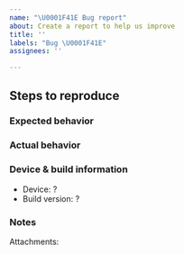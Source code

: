 ```yaml
---
name: "\U0001F41E Bug report"
about: Create a report to help us improve
title: ''
labels: "Bug \U0001F41E"
assignees: ''

---
```


## Steps to reproduce

### Expected behavior

### Actual behavior

### Device & build information
* Device: ?
* Build version: ?
### Notes
Attachments:
